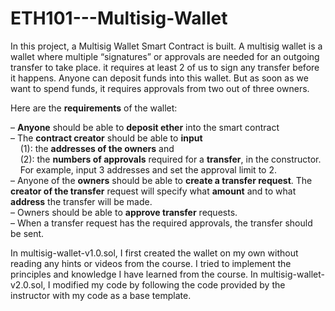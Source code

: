 # ETH101---Multisig-Wallet

In this project, a Multisig Wallet Smart Contract is built. A multisig wallet is a wallet where multiple “signatures” or approvals are needed for an outgoing transfer to take place. it requires at least 2 of us to sign any transfer before it happens. Anyone can deposit funds into this wallet. But as soon as we want to spend funds, it requires approvals from two out of three owners.
 
Here are the __requirements__ of the wallet:

– __Anyone__ should be able to __deposit ether__ into the smart contract<br>
– The __contract creator__ should be able to __input__ <br>
   &nbsp;&nbsp;&nbsp;&nbsp;(1): the __addresses of the owners__ and <br>
   &nbsp;&nbsp;&nbsp;&nbsp;(2):  the __numbers of approvals__ required for a __transfer__, in the constructor. <br>
   &nbsp;&nbsp;&nbsp;&nbsp;For example, input 3 addresses and set the approval limit to 2. <br>
– Anyone of the __owners__ should be able to __create a transfer request__. The __creator of the transfer__ request will specify what __amount__ and to what __address__ the transfer will be made.<br>
– Owners should be able to __approve transfer__ requests.<br>
– When a transfer request has the required approvals, the transfer should be sent. 

In multisig-wallet-v1.0.sol, I first created the wallet on my own without reading any hints or videos from the course. I tried to implement the principles and knowledge I have learned from the course. 
In multisig-wallet-v2.0.sol, I modified my code by following the code provided by the instructor with my code as a base template. 
